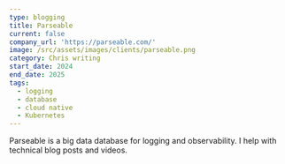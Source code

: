 ```yaml
---
type: blogging
title: Parseable
current: false
company_url: 'https://parseable.com/'
image: /src/assets/images/clients/parseable.png
category: Chris writing
start_date: 2024
end_date: 2025
tags:
  - logging
  - database
  - cloud native
  - Kubernetes
---
```


Parseable is a big data database for logging and observability. I help with technical blog posts and videos.